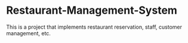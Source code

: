 # Restaurant-Management-System
This is a project that implements restaurant reservation, staff, customer management, etc.
